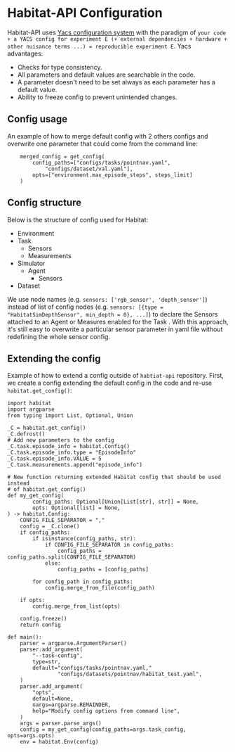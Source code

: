 Habitat-API Configuration
==============================

Habitat-API uses [Yacs configuration system](https://github.com/rbgirshick/yacs)
with the paradigm of `your code + a YACS config for experiment E (+
external dependencies + hardware + other nuisance terms ...) =
reproducible experiment E`. Yacs advantages:
- Checks for type consistency.
- All parameters and default values are searchable in the code.
- A parameter doesn't need to be set always as each parameter has a
    default value.
- Ability to freeze config to prevent unintended changes.

## Config usage
An example of how to merge default config with 2 others configs and overwrite
one parameter that could come from the command line:
```
    merged_config = get_config(
        config_paths=["configs/tasks/pointnav.yaml",
            "configs/dataset/val.yaml"],
        opts=["environment.max_episode_steps", steps_limit]
    )

```

## Config structure
Below is the structure of config used for Habitat:
- Environment
- Task
    - Sensors
    - Measurements
- Simulator
    - Agent
        - Sensors
- Dataset

We use node names (e.g. `sensors: ['rgb_sensor', 'depth_sensor']`) instead of list
of config nodes (e.g. `sensors: [{type = "HabitatSimDepthSensor",
min_depth = 0}, ...]`) to declare the Sensors attached to an Agent or Measures
enabled for the Task . With this approach, it's still easy to overwrite a
particular sensor parameter in yaml file without redefining the whole sensor
config.

## Extending the config
Example of how to extend a config outside of `habtiat-api` repository.
First, we create a config extending the default config in the code and re-use
`habitat.get_config()`:
```
import habitat
import argparse
from typing import List, Optional, Union

_C = habitat.get_config()
_C.defrost()
# Add new parameters to the config
_C.task.episode_info = habitat.Config()
_C.task.episode_info.type = "EpisodeInfo"
_C.task.episode_info.VALUE = 5
_C.task.measurements.append("episode_info")

# New function returning extended Habitat config that should be used instead
# of habitat.get_config()
def my_get_config(
        config_paths: Optional[Union[List[str], str]] = None,
        opts: Optional[list] = None,
) -> habitat.Config:
    CONFIG_FILE_SEPARATOR = ","
    config = _C.clone()
    if config_paths:
        if isinstance(config_paths, str):
            if CONFIG_FILE_SEPARATOR in config_paths:
                config_paths = config_paths.split(CONFIG_FILE_SEPARATOR)
            else:
                config_paths = [config_paths]

        for config_path in config_paths:
            config.merge_from_file(config_path)

    if opts:
        config.merge_from_list(opts)

    config.freeze()
    return config

def main():
    parser = argparse.ArgumentParser()
    parser.add_argument(
        "--task-config",
        type=str,
        default="configs/tasks/pointnav.yaml,"
                "configs/datasets/pointnav/habitat_test.yaml",
    )
    parser.add_argument(
        "opts",
        default=None,
        nargs=argparse.REMAINDER,
        help="Modify config options from command line",
    )
    args = parser.parse_args()
    config = my_get_config(config_paths=args.task_config, opts=args.opts)
    env = habitat.Env(config)

```
